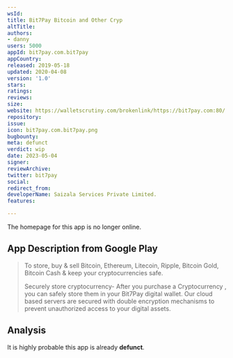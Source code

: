 ```yaml
---
wsId: 
title: Bit7Pay Bitcoin and Other Cryp
altTitle: 
authors:
- danny
users: 5000
appId: bit7pay.com.bit7pay
appCountry: 
released: 2019-05-18
updated: 2020-04-08
version: '1.0'
stars: 
ratings: 
reviews: 
size: 
website: https://walletscrutiny.com/brokenlink/https://bit7pay.com:80/
repository: 
issue: 
icon: bit7pay.com.bit7pay.png
bugbounty: 
meta: defunct
verdict: wip
date: 2023-05-04
signer: 
reviewArchive: 
twitter: bit7pay
social: 
redirect_from: 
developerName: Saizala Services Private Limited.
features: 

---
```


The homepage for this app is no longer online. 

## App Description from Google Play 

> To store, buy & sell Bitcoin, Ethereum, Litecoin, Ripple, Bitcoin Gold, Bitcoin Cash & keep your cryptocurrencies safe. 
>
> Securely store cryptocurrency- After you purchase a Cryptocurrency , you can safely store them in your Bit7Pay digital wallet. Our cloud based servers are secured with double encryption mechanisms to prevent unauthorized access to your digital assets.

## Analysis 

It is highly probable this app is already **defunct**.




